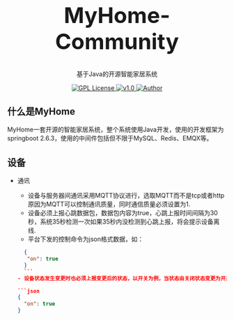 <h1 align="center" style="font-size:50px;font-weight:bold">MyHome-Community</h1>
<p align="center">基于Java的开源智能家居系统</p>
<p align="center">
    <a href="https://github.com/">
        <img src="https://img.shields.io/badge/license-GPL-blue" alt="GPL License" />
    </a>
    <a href="">
        <img src="https://img.shields.io/badge/version-v0.0.1-green" alt="v1.0">
    </a> 
    <a href="https://github.com/BruceAKABear">
        <img src="https://img.shields.io/badge/author-dengyi-blueviolet" alt="Author">
    </a>
</p>

## 什么是MyHome

MyHome一套开源的智能家居系统，整个系统使用Java开发，使用的开发框架为springboot 2.6.3，使用的中间件包括但不限于MySQL、Redis、EMQX等。

## 设备
+ 通讯
    
    - 设备与服务器间通讯采用MQTT协议进行，选取MQTT而不是tcp或者http原因为MQTT可以控制通讯质量，同时通信质量必须设置为1.
    - 设备必须上报心跳数据包，数据包内容为true，心跳上报时间间隔为30秒，系统35秒检测一次如果35秒内没检测到心跳上报，将会提示设备离线.
    - 平台下发的控制命令为json格式数据，如：
    ```json 
      {
       "on": true 
      } 
      ```
    - 设备状态发生变更时也必须上报变更后的状态，以开关为例，当状态由关闭状态变更为开启状态时必须上报的数据为：
    
    ```json
    {
      "on": true
    }
    ```